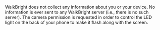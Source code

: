 WalkBright does not collect any information about you or your device.  No information is ever sent to any WalkBright server (i.e., there is no such server).  The camera permission is requested in order to control the LED light on the back of your phone to make it flash along with the screen.

